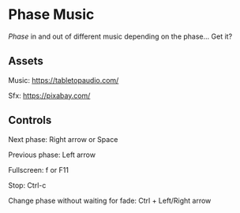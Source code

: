 # Phase Music

*Phase* in and out of different music depending on the phase... Get it?

## Assets

Music: https://tabletopaudio.com/

Sfx: https://pixabay.com/

## Controls

Next phase: Right arrow or Space

Previous phase: Left arrow

Fullscreen: f or F11

Stop: Ctrl-c

Change phase without waiting for fade: Ctrl + Left/Right arrow

